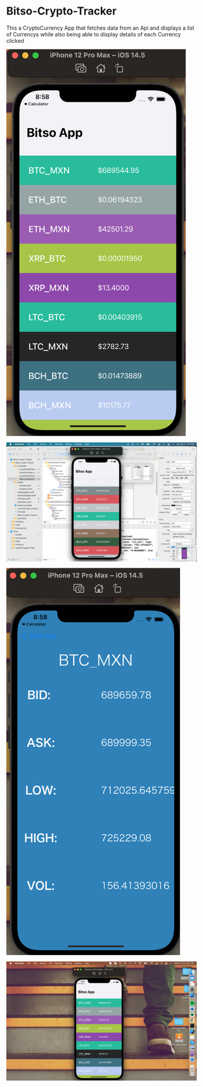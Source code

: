 # Bitso-Crypto-Tracker
This a CryptoCurrency App that fetches data from an Api and displays a list of Currencys while also being able to display details of each Currency clicked




![alt text](https://github.com/Lexstack/Bitso-Crypto-Tracker/blob/main/iMage_1.png)

![alt text](https://github.com/Lexstack/Bitso-Crypto-Tracker/blob/main/image_4.png)

![alt text](https://github.com/Lexstack/Bitso-Crypto-Tracker/blob/main/Image_2.png)

![alt text](https://github.com/Lexstack/Bitso-Crypto-Tracker/blob/main/Image_3.png)
